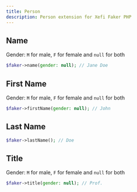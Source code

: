 ```yaml
---
title: Person
description: Person extension for Xefi Faker PHP
---
```


## Name
Gender: `M` for male, `F` for female and `null` for both
```php
$faker->name(gender: null); // Jane Doe
```

## First Name
Gender: `M` for male, `F` for female and `null` for both
```php
$faker->firstName(gender: null); // John
```

## Last Name
```php
$faker->lastName(); // Doe
```

## Title
Gender: `M` for male, `F` for female and `null` for both
```php
$faker->title(gender: null); // Prof.
```
